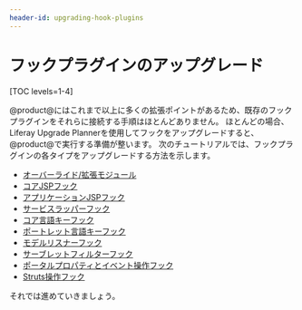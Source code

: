 ```yaml
---
header-id: upgrading-hook-plugins
---
```


# フックプラグインのアップグレード

[TOC levels=1-4]

@product@にはこれまで以上に多くの拡張ポイントがあるため、既存のフックプラグインをそれらに接続する手順はほとんどありません。 ほとんどの場合、Liferay Upgrade Plannerを使用してフックをアップグレードすると、@product@で実行する準備が整います。 次のチュートリアルでは、フックプラグインの各タイプをアップグレードする方法を示します。

  - [オーバーライド/拡張モジュール](/docs/7-1/tutorials/-/knowledge_base/t/upgrading-customization-modules)
  - [コアJSPフック](/docs/7-1/tutorials/-/knowledge_base/t/upgrading-core-jsp-hooks)
  - [アプリケーションJSPフック](/docs/7-1/tutorials/-/knowledge_base/t/upgrading-app-jsp-hook-plugins)
  - [サービスラッパーフック](/docs/7-1/tutorials/-/knowledge_base/t/upgrading-service-wrappers)
  - [コア言語キーフック](/docs/7-1/tutorials/-/knowledge_base/t/upgrading-core-language-key-hooks)
  - [ポートレット言語キーフック](/docs/7-1/tutorials/-/knowledge_base/t/upgrading-portlet-language-key-hooks)
  - [モデルリスナーフック](/docs/7-1/tutorials/-/knowledge_base/t/upgrading-model-listener-hooks)
  - [サーブレットフィルターフック](/docs/7-1/tutorials/-/knowledge_base/t/upgrading-servlet-filter-hooks)
  - [ポータルプロパティとイベント操作フック](/docs/7-1/tutorials/-/knowledge_base/t/upgrading-portal-property-and-event-action-hooks)
  - [Struts操作フック](/docs/7-1/tutorials/-/knowledge_base/t/converting-strutsactionwrappers-to-mvccommands)

それでは進めていきましょう。

